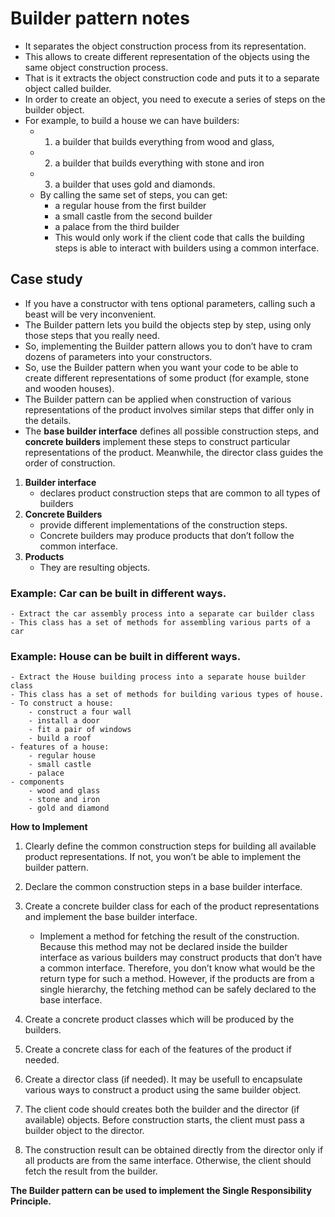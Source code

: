 # Builder pattern notes
- It separates the object construction process from its representation.
- This allows to create different representation of the objects using the same object construction process.
- That is it extracts the object construction code and puts it to a separate object called builder.
- In order to create an object, you need to execute a series of steps on the builder object.
- For example, to build a house we can have builders:
    - 1. a builder that builds everything from wood and glass, 
    - 2. a builder that builds everything with stone and iron
    - 3. a builder that uses gold and diamonds.
    - By calling the same set of steps, you can get:
        - a regular house from the first builder
        - a small castle from the second builder 
        - a palace from the third builder
        - This would only work if the client code that calls the building steps is able to interact with 
        builders using a common interface.
## Case study
- If you have a constructor with tens optional parameters, calling such a beast will be very inconvenient.
- The Builder pattern lets you build the objects step by step, using only those steps that you really need. 
- So, implementing the Builder pattern allows you to don’t have to cram dozens of parameters into your constructors.
- So, use the Builder pattern when you want your code to be able to create different representations of some product (for example, stone and wooden houses).
- The Builder pattern can be applied when construction of various representations of the product involves similar steps that differ only in the details.
- The **base builder interface** defines all possible construction steps, and **concrete builders** implement these steps to construct particular representations of the product. Meanwhile, the director class guides the order of construction.

1. **Builder interface**
    - declares product construction steps that are common to all types of builders
2. **Concrete Builders**
    - provide different implementations of the construction steps. 
    - Concrete builders may produce products that don’t follow the common interface.
3. **Products** 
    - They are resulting objects. 

### Example: Car can be built in different ways.
    - Extract the car assembly process into a separate car builder class
    - This class has a set of methods for assembling various parts of a car

### Example: House can be built in different ways.
    - Extract the House building process into a separate house builder class
    - This class has a set of methods for building various types of house.
    - To construct a house:
        - construct a four wall
        - install a door
        - fit a pair of windows
        - build a roof
    - features of a house:
        - regular house
        - small castle
        - palace
    - components
        - wood and glass
        - stone and iron
        - gold and diamond

**How to Implement**
1. Clearly define the common construction steps for building all available product representations. 
   If not, you won’t be able to implement the builder pattern.

2. Declare the common construction steps in a base builder interface.

3. Create a concrete builder class for each of the product representations and implement the base builder interface.
    - Implement a method for fetching the result of the construction. Because this method may not be declared inside the builder interface as various builders may construct products that don’t have a common interface. Therefore, you don’t know what would be the return type for such a method. However, if the products are from a single hierarchy, the fetching method can be safely declared to the base interface.

4. Create a concrete product classes which will be produced by the builders.

5. Create a concrete class for each of the features of the product if needed.

6. Create a director class (if needed). It may be usefull to encapsulate various ways to construct a product using the same builder object.

7. The client code should creates both the builder and the director (if available) objects. Before construction starts, the client must pass a builder object to the director.

8. The construction result can be obtained directly from the director only if all products are from the same interface. Otherwise, the client should fetch the result from the builder.

**The Builder pattern can be used to implement the Single Responsibility Principle.**